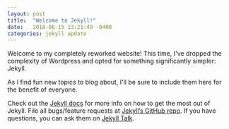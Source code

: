 ```yaml
---
layout: post
title:  "Welcome to Jekyll!"
date:   2018-06-15 13:21:49 -0400
categories: jekyll update
---
```

Welcome to my completely reworked website!  This time, I've dropped the complexity of Wordpress and opted for something significantly simpler:  Jekyll.  

As I find fun new topics to blog about, I'll be sure to include them here for the benefit of everyone. 

Check out the [Jekyll docs][jekyll-docs] for more info on how to get the most out of Jekyll. File all bugs/feature requests at [Jekyll’s GitHub repo][jekyll-gh]. If you have questions, you can ask them on [Jekyll Talk][jekyll-talk].

[jekyll-docs]: https://jekyllrb.com/docs/home
[jekyll-gh]:   https://github.com/jekyll/jekyll
[jekyll-talk]: https://talk.jekyllrb.com/
